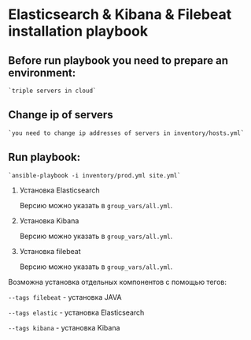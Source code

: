 # Elasticsearch & Kibana & Filebeat installation playbook

## Before run playbook you need to prepare an environment:
    `triple servers in cloud`

## Change ip of servers
    `you need to change ip addresses of servers in inventory/hosts.yml`
## Run playbook:
    `ansible-playbook -i inventory/prod.yml site.yml`

1. Установка Elasticsearch

   Версию можно указать в `group_vars/all.yml`.

2. Установка Kibana

   Версию можно указать в `group_vars/all.yml`.

3. Установка filebeat

   Версию можно указать в `group_vars/all.yml`.

Возможна установка отдельных компонентов с помощью тегов:

   `--tags filebeat` - установка JAVA

   `--tags elastic` - установка Elasticsearch

   `--tags kibana` - установка Kibana